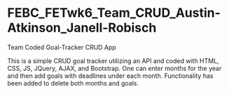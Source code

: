 # FEBC_FETwk6_Team_CRUD_Austin-Atkinson_Janell-Robisch
Team Coded Goal-Tracker CRUD App

This is a simple CRUD goal tracker utilizing an API and coded with HTML, CSS, JS, JQuery, AJAX, and Bootstrap. One can enter months for the year and then add goals with deadlines under each month. Functionality has been added to delete both months and goals.
